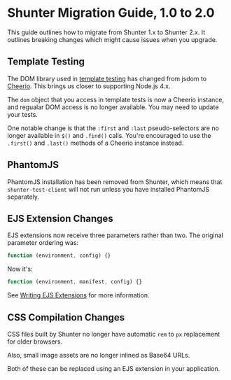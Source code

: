 # Shunter Migration Guide, 1.0 to 2.0

This guide outlines how to migrate from Shunter 1.x to Shunter 2.x. It outlines breaking changes which might cause issues when you upgrade.

## Template Testing

The DOM library used in [template testing](../testing.md#testing-templates) has changed from jsdom to [Cheerio](https://github.com/cheeriojs/cheerio). This brings us closer to supporting Node.js 4.x.

The `dom` object that you access in template tests is now a Cheerio instance, and regualar DOM access is no longer available. You may need to update your tests.

One notable change is that the `:first` and `:last` pseudo-selectors are no longer available in `$()` and `.find()` calls. You're encouraged to use the `.first()` and `.last()` methods of a Cheerio instance instead.

## PhantomJS

PhantomJS installation has been removed from Shunter, which means that `shunter-test-client` will not run unless you have installed PhantomJS separately.

## EJS Extension Changes

EJS extensions now receive three parameters rather than two. The original parameter ordering was:

```js
function (environment, config) {}
```

Now it's:

```js
function (environment, manifest, config) {}
```

See [Writing EJS Extensions](../resources.md#writing-ejs-extensions) for more information.

## CSS Compilation Changes

CSS files built by Shunter no longer have automatic `rem` to `px` replacement for older browsers.

Also, small image assets are no longer inlined as Base64 URLs.

Both of these can be replaced using an EJS extension in your application.
